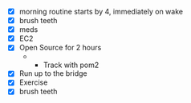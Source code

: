 * [X] morning routine starts by 4, immediately on wake
* [X] brush teeth
* [X] meds
* [X] EC2
* [X] Open Source for 2 hours
  * - Track with pom2
* [X] Run up to the bridge
* [X] Exercise
* [X] brush teeth